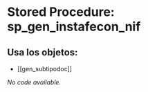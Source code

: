 # Stored Procedure: sp_gen_instafecon_nif

## Usa los objetos:
- [[gen_subtipodoc]]

*No code available.*
